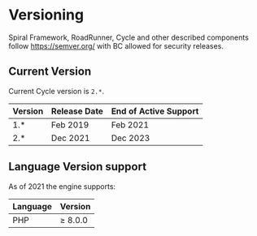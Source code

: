 # Versioning

Spiral Framework, RoadRunner, Cycle and other described components follow https://semver.org/ with BC allowed for
security releases.

## Current Version

Current Cycle version is `2.*`.

Version  | Release Date | End of Active Support
---      | ---          | ---
1.*      | Feb 2019     | Feb 2021
2.*      | Dec 2021     | Dec 2023

## Language Version support

As of 2021 the engine supports:

Language | Version
---      | ---
PHP      | ≥ 8.0.0
